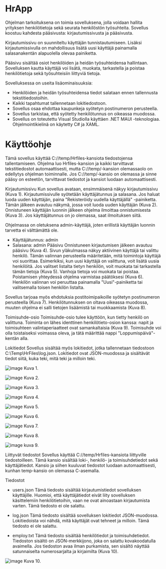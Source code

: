 # HrApp

Ohjelman tarkoituksena on toimia sovelluksena, jolla voidaan hallita yrityksen henkilötietoja sekä seurata henkilöstön työsuhteita. Sovellus koostuu kahdesta pääsivusta: kirjautumissivusta ja pääsivusta.

Kirjautumissivu on suunniteltu käyttäjän tunnistautumiseen. Lisäksi kirjautumissivulla on mahdollisuus lisätä uusi käyttäjä painamalla salasanakentän alapuolella olevaa painiketta.

Pääsivu sisältää osiot henkilöiden ja heidän työsuhteidensa hallintaan. Sovelluksen kautta käyttäjä voi lisätä, muokata, tarkastella ja poistaa henkilötietoja sekä työsuhteisiin liittyviä tietoja.

Sovelluksessa on useita lisäominaisuuksia:

- Henkilöiden ja heidän työsuhteidensa tiedot salataan ennen tallennusta tekstitiedostoihin.
- Kaikki tapahtumat tallennetaan lokitiedostoon.
- Sovellus osaa ehdottaa kaupunkeja syötetyn postinumeron perusteella.
- Sovellus tarkistaa, että syötetty henkilötunnus on oikeassa muodossa.
- Sovellus on toteutettu Visual Studiolla käyttäen .NET MAUI -teknologiaa. Ohjelmointikielinä on käytetty C# ja XAML.

# Käyttöohje
Tämä sovellus käyttää C://temp/Hrfiles-kansiota tiedostojensa tallentamiseen. Ohjelma luo Hrfiles-kansion ja kaikki tarvittavat tekstitiedostot automaattisesti, mutta C://temp/-kansion olemassaolo on edellytys ohjelman toiminnalle. Jos C://temp/-kansio on olemassa ja sinne pääsy on esteetön, tarvittavat tiedostot ja kansiot luodaan automaattisesti.

Kirjautumissivu
Kun sovellus avataan, ensimmäisenä näkyy kirjautumissivu (Kuva 1). Kirjautumissivulle syötetään käyttäjätunnus ja salasana. Jos haluat luoda uuden käyttäjän, paina "Rekisteröidy uudella käyttäjällä" -painiketta. Tämän jälkeen avautuu näkymä, jossa voit luoda uuden käyttäjän (Kuva 2). Onnistuneen käyttäjän luonnin jälkeen ohjelma ilmoittaa onnistumisesta (Kuva 3). Jos käyttäjätunnus on jo olemassa, saat ilmoituksen siitä.

Ohjelmassa on oletuksena admin-käyttäjä, joten erillistä käyttäjän luonnin tarvetta ei välttämättä ole.

- Käyttäjätunnus: admin
- Salasana: admin
Pääsivu
Onnistuneen kirjautumisen jälkeen avautuu pääsivu (Kuva 4). Sivun yläkulmassa näkyy aktiivinen käyttäjä tai valittu henkilö. Tämän valinnan perusteella määritetään, mitä toimintoja käyttäjä voi suorittaa. Esimerkiksi, kun uusi käyttäjä on valittuna, voit lisätä uusia henkilöitä. Jos valitset listalta tietyn henkilön, voit muokata tai tarkastella tämän tietoja (Kuva 5). Vanhoja tietoja voi muokata tai poistaa. Poistamisen yhteydessä ohjelma varmistaa päätöksesi (Kuva 6). Henkilön valinnan voi peruuttaa painamalla "Uusi"-painiketta tai valitsemalla toisen henkilön listalta.

Sovellus tarjoaa myös ehdotuksia postitoimipaikoille syötetyn postinumeron perusteella (Kuva 7). Henkilötunnuksen on oltava oikeassa muodossa, muuten ohjelma ei salli tietojen lisäämistä tai muokkaamista (Kuva 8).

Toimisuhde-osio
Toimisuhde-osio tulee käyttöön, kun tietty henkilö on valittuna. Toiminta on lähes identtinen henkilötieto-osion kanssa: napit ja toimisuhteen valintaperiaatteet ovat samankaltaisia (Kuva 9). Toimisuhde voi olla toistaiseksi voimassa oleva, ja tätä määrittää nappi "Loppumispäivä"-kentän alla.

Lokitiedot
Sovellus sisältää myös lokitiedot, jotka tallennetaan tiedostoon C:\Temp\HrFiles\log.json. Lokitiedot ovat JSON-muodossa ja sisältävät tiedot siitä, kuka teki, mitä teki ja milloin teki.

![image](https://github.com/user-attachments/assets/f01c9b63-41eb-43a5-826f-4c7cc5332b5c)
Kuva 1. 

![image](https://github.com/user-attachments/assets/5acbd797-728f-4cc8-9563-162aa1f7d520)
Kuva 2.

![image](https://github.com/user-attachments/assets/a4725a5c-5ed4-4576-9cd2-c2e9193a98e8)
Kuva 3.

![image](https://github.com/user-attachments/assets/fdd67204-2f48-4b26-b85d-812a4c45fae2)
Kuva 4.

![image](https://github.com/user-attachments/assets/030c4b8f-c78e-461c-8639-872c3e02f788)
Kuva 5.

![image](https://github.com/user-attachments/assets/d557c393-4c17-4712-91ea-563f0942aabb)
Kuva 6.

![image](https://github.com/user-attachments/assets/413be9c4-daef-4e1a-93ad-07b993175064)
Kuva 7. 

![image](https://github.com/user-attachments/assets/bf044364-b6c0-48e4-8ed7-4e0a7e43d722)
Kuva 8.

![image](https://github.com/user-attachments/assets/2ba3dfbe-32c4-47c7-9dba-ae817ce8fd3b)
kuva 9.

Liittyvät tiedostot
Sovellus käyttää C://temp/Hrfiles-kansiota liittyville tiedostoilleen. Tämä kansio sisältää loki-, henkilö- ja toimisuhdetiedot sekä käyttäjätiedot. Kansio ja siihen kuuluvat tiedostot luodaan automaattisesti, kunhan temp-kansio on olemassa C-asemalla.

Tiedostot
- users.json
  Tämä tiedosto sisältää kirjautumistiedot sovelluksen käyttäjille. Huomioi, että käyttäjätiedot eivät liity sovelluksen käsittelemiin henkilötietoihin, vaan ne ovat ainoastaan kirjautumista varten. Tämä tiedosto ei ole     salattu.

- log.json
  Tämä tiedosto sisältää sovelluksen lokitiedot JSON-muodossa. Lokitiedoista voi nähdä, mitä käyttäjät ovat tehneet ja milloin. Tämä tiedosto ei ole salattu.

- employ.txt
Tämä tiedosto sisältää henkilötiedot ja toimisuhdetiedot. Tiedoston sisältö on JSON-merkkijono, joka on salattu kovakoodatulla avaimella. Jos tiedoston avaa ilman purkamista, sen sisältö näyttää satunnaiselta         numerosarjalta ja kirjaimilta (Kuva 10).

![image](https://github.com/user-attachments/assets/cf1e3f3b-edd4-44ae-bed3-c502050f216d)
Kuva 10.
